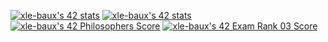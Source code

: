 [![xle-baux's 42 stats](https://badge42.vercel.app/api/v2/cl1m88awo002509l47ysgtq28/stats?cursusId=21&coalitionId=48)](https://github.com/JaeSeoKim/badge42)
[![xle-baux's 42 stats](https://badge42.vercel.app/api/v2/cl1m88awo002509l47ysgtq28/stats?cursusId=9&coalitionId=piscine)](https://github.com/JaeSeoKim/badge42)
[![xle-baux's 42 Philosophers Score](https://badge42.vercel.app/api/v2/cl1m88awo002509l47ysgtq28/project/2555890)](https://github.com/JaeSeoKim/badge42)
[![xle-baux's 42 Exam Rank 03 Score](https://badge42.vercel.app/api/v2/cl1m88awo002509l47ysgtq28/project/2571919)](https://github.com/JaeSeoKim/badge42)
